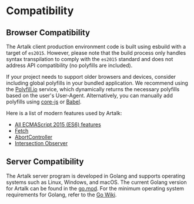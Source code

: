 # Compatibility

## Browser Compatibility

The Artalk client production environment code is built using esbuild with a target of `es2015`. However, please note that the build process only handles syntax transpilation to comply with the `es2015` standard and does not address API compatibility (no polyfills are included).

If your project needs to support older browsers and devices, consider including global polyfills in your bundled application. We recommend using the [Polyfill.io](https://polyfill.io/) service, which dynamically returns the necessary polyfills based on the user's User-Agent. Alternatively, you can manually add polyfills using [core-js](https://github.com/zloirock/core-js) or [Babel](https://babeljs.io/).

Here is a list of modern features used by Artalk:

- [All ECMAScript 2015 (ES6) features](https://compat-table.github.io/compat-table/es6/)
- [Fetch](https://developer.mozilla.org/en-US/docs/Web/API/Fetch_API)
- [AbortController](https://developer.mozilla.org/en-US/docs/Web/API/AbortController)
- [Intersection Observer](https://developer.mozilla.org/en-US/docs/Web/API/Intersection_Observer_API)

## Server Compatibility

The Artalk server program is developed in Golang and supports operating systems such as Linux, Windows, and macOS. The current Golang version for Artalk can be found in the [go.mod](https://github.com/ArtalkJS/Artalk/blob/master/go.mod#L3). For the minimum operating system requirements for Golang, refer to the [Go Wiki](https://go.dev/wiki/MinimumRequirements).
